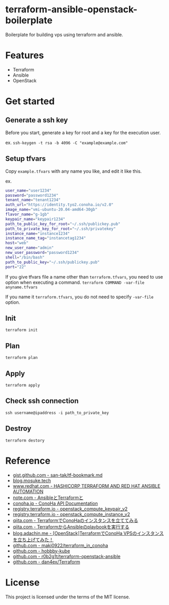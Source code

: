# terraform-ansible-openstack-boilerplate
Boilerplate for building vps using terraform and ansible.

# Features
- Terraform
- Ansible
- OpenStack

# Get started
## Generate a ssh key
Before you start, generate a key for root and a key for the execution user.

ex.
`ssh-keygen -t rsa -b 4096 -C "example@example.com"`

## Setup tfvars
Copy `example.tfvars` with any name you like, and edit it like this.

ex.
```sh
user_name="user1234"
password="password1234"
tenant_name="tenant1234"
auth_url="https://identity.tyo2.conoha.io/v2.0"
image_name="vmi-ubuntu-20.04-amd64-30gb"
flavor_name="g-1gb"
keypair_name="keypair1234"
path_to_public_key_for_root="~/.ssh/publickey.pub"
path_to_private_key_for_root="~/.ssh/privatekey"
instance_name="instance1234"
instance_name_tag="instancetag1234"
host="web"
new_user_name="admin"
new_user_password="password1234"
shell="/bin/bash"
path_to_public_key="~/.ssh/publickey.pub"
port="22"
```

If you give tfvars file a name other than `terraform.tfvars`, you need to use option when executing a command. 
`terraform COMMAND -var-file anyname.tfvars`

If you name it `terraform.tfvars`, you do not need to specify `-var-file` option.

## Init
`terraform init`

## Plan
`terraform plan`

## Apply
`terraform apply`

## Check ssh connection
`ssh username@ipaddress -i path_to_private_key`

## Destroy
`terraform destory`

# Reference
- [gist.github.com - san-tak/tf-bookmark.md](https://gist.github.com/san-tak/9ef4d15eafb4c8a42af33ffa04464739)
- [blog.mosuke.tech](https://blog.mosuke.tech/entry/2019/03/26/terraform-integrated-with-ansible/)
- [www.redhat.com - HASHICORP TERRAFORM AND RED HAT ANSIBLE AUTOMATION](https://www.redhat.com/cms/managed-files/pa-terraform-and-ansible-overview-f14774wg-201811-en.pdf)
- [note.com - AnsibleとTerraformと](https://note.com/santak/n/n22dbb35f6c01)
- [conoha.jp - ConoHa API Documentation](https://www.conoha.jp/docs/)
- [registry.terraform.io - openstack_compute_keypair_v2](https://registry.terraform.io/providers/terraform-provider-openstack/openstack/latest/docs/resources/compute_keypair_v2)
- [registry.terraform.io - openstack_compute_instance_v2](https://registry.terraform.io/providers/terraform-provider-openstack/openstack/latest/docs/resources/compute_instance_v2)
- [qiita.com - TerraformでConoHaのインスタンスを立ててみる](https://qiita.com/kaminchu/items/d0776c381213d54a3a69)
- [qiita.com - TerraformからAnsibleのplaybookを実行する](https://qiita.com/hayaosato/items/ee0d6eabb7b3d0a22136)
- [blog.adachin.me - [OpenStack]TerraformでConoHa VPSのインスタンスを立ち上げてみた！](https://blog.adachin.me/archives/10378)
- [github.com - maki0922/terraform_in_conoha](https://github.com/maki0922/terraform_in_conoha)
- [github.com - hobbby-kube](https://github.com/hobby-kube/provisioning)
- [github.com - r0b2g1t/terraform-openstack-ansible](https://github.com/r0b2g1t/terraform-openstack-ansible)
- [github.com - dan4ex/Terraform](https://github.com/dan4ex/Terraform)

# License
This project is licensed under the terms of the MIT license.
